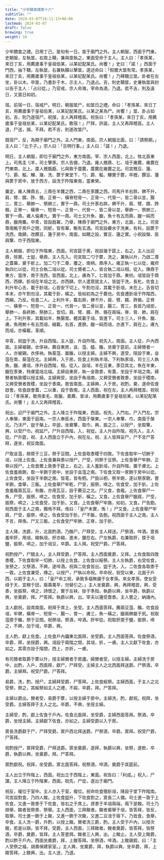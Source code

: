 ```yaml
---
title: "少牢饋食禮第十六"
subtitle: ""
date: 2024-03-07T18:11:13+08:00
lastmod: 2024-03-07
draft: false
brewing: true
weight: 16
---
```


少牢饋食之禮。日用丁己。筮旬有一日。筮于廟門之外。主人朝服，西面于門東。史朝服，左執筮，右取上韇，兼與筮執之，東面受命于主人。主人曰：「孝孫某，來日丁亥，用薦歲事于皇祖伯某，以某妃配某氏。尚饗！」史曰：「諾！」西面于門西，抽下韇，左執筮，右兼執韇以擊筮，遂述命曰：「假爾大筮有常。孝孫某，來日丁亥，用薦歲事于皇祖伯某，以某妃配某氏。尚饗！」乃釋韇立筮。卦者在左坐，卦以木。卒筮，乃書卦于木，示主人，乃退占。吉，則史韇筮，史兼執筮與封以告于主人：「占曰從。」乃官戒，宗人命滌，宰命為酒，乃退。若不吉，則及遠日，又筮日如初。

宿。前宿一日，宿戒尸。明日，朝服筮尸，如筮日之禮。命曰：「孝孫某，來日丁亥，用薦歲事于皇祖伯某，以某妃配某氏。以某之某為尸。尚饗！」筮、卦占如初。吉，則乃遂宿尸。祝擯，主人再拜稽首。祝告曰：「孝孫某，來日丁亥，用薦歲事于皇祖伯某，以某妃配某氏。敢宿！」尸拜，許諾，主人又再拜稽首。主人退，尸送，揖，不拜。若不吉，則遂改筮尸。

既宿尸，反，為期于廟門之外。主人門東，南面。宗人朝服北面，曰：「請祭期。」主人曰：「比于子。」宗人曰：「旦明行事。」主人曰：「諾！」乃退。

明日，主人朝服，即位于廟門之外，東方南面。宰、宗人西面，北上。牲北首東上。司馬圭刂羊，司士擊豕。宗人告備，乃退。雍人摡鼎、匕、俎于雍爨，雍爨在門東南，北上。廩人摡甑甗、匕與敦于廩爨，廩爨在雍爨之北。司宮摡豆、籩、勺、爵、觚、觶、幾、洗、篚于東堂下，勺、爵、觚、觶實于篚，卒摡，饌豆、籩與篚于房中，放于西方，設洗于阼階東南，當東榮。

羹定，雍人陳鼎五，三鼎在羊鑊之西，二鼎在豕鑊之西。司馬升羊右胖。髀不升，肩、臂、臑、䏝、骼，正脊一、橫脊短脅一、正脅一、代脅一，皆二骨以並，腸三、胃三、舉肺一、祭肺三，實于一鼎。司士升豕右胖。髀不升，肩、臂、臑、䏝骼，正脊一、橫脊一、短脅一、正脅一、代脅一，皆二骨以並，舉肺一、祭肺三，實于一鼎。雍人倫膚九，實于一鼎。司士又升魚、臘，魚十有五而鼎，臘一純而鼎，臘用麋。卒脀，皆設扃冪，乃舉，陳鼎于廟門之外，東方，北面，北上。司宮尊兩甒于房戶之間，同棜，皆有冪，甒有玄酒。司宮設罍水于洗東，有枓，設篚于洗西，南肆。改饌豆、籩于房中，南面，如饋之設，實豆、籩之實。小祝設槃、匜與簞、巾于西階東。

主人朝服，即位于阼階東，西面。司宮筵于奧，祝設幾于筵上，右之。主人出迎鼎，除鼏。士盥，舉鼎，主人先入。司宮取二勺于篚，洗之，兼執以升，乃啟二尊之蓋冪，奠于棜上。加二勺于二尊，覆之，南柄。鼎序入。雍正執一匕以從，雍府執四匕以從，司士合執二俎以從。司士賛者二人，皆合執二俎以相，從入。陳鼎于東方，當序，南于洗西，皆西面，北上，膚為下。匕皆加于鼎。東枋。俎皆設于鼎西，西肆。肵俎在羊俎之北，亦西肆。宗人遣賔就主人，皆盥于洗，長朼。佐食上利升牢心舌，載于肵俎。心皆安下切上，午割勿沒，其載于肵俎，末在上。舌皆切本末，亦午割勿沒，其載于肵，橫之。皆如初為之于爨也。佐食遷肵俎于阼階西，西縮，乃反。佐食二人。上利升羊，載右胖，髀不升，肩、臂、臑、䏝骼，正脊一、橫脊一、短脅一、正脅一、代脅一，皆二骨以並，腸三、胃三，長皆乃俎拒，舉肺一，長終肺，祭肺三，皆切。肩、臂、臑、䏝、骼在兩端，脊、脅、肺，肩在上。下利升豕，其載如羊，無腸胃。體其載于俎，皆進下。司士三人，升魚、臘、膚。魚用鮒十有五而俎，縮載，右首，進腴。臘一純而俎，亦進下，肩在上。膚九而俎，亦橫載，革順。

卒脀，祝盥于洗，升自西階。主人盥，升自阼階。祝先入，南面。主人從，戶內西面。主婦被錫，衣侈袂，薦自東房，韭、菹、醓、醢，坐奠于筵前。主婦賛者一人，亦被錫。衣侈袂。執葵菹、蠃醢，以授主婦。主婦不興，遂受，陪設于東，韭菹在南，葵菹在北。主婦興，入于房。佐食上利執羊俎，下利執豕俎，司士三人執魚，臘、膚俎，序升自西階，相，從入。設俎，羊在豆東，豕亞其北，魚在羊東，臘在豕東，特膚當俎北端。主婦自東房，執一金敦黍，有蓋，坐設于羊俎之南。婦賛者執敦稷以授主婦。主婦興受，坐設于魚俎南，又興受賛者敦黍，坐設于稷南，又興受賛者敦稷，坐設于黍南。敦皆南首。主婦興，入于房。祝酌，奠，遂命佐食啟會。佐食啟會蓋，二以重，設于敦南。主人西面，祝在左，主人再拜稽首。祝祝曰：「孝孫某，敢用柔毛、剛鬣、嘉薦、普淖，用薦歲事于皇祖伯某，以某妃配某氏。尚饗！」主人又再拜稽首。

祝出，迎尸于廟門之外。主人降立于阼階東，西面。祝先，入門右。尸入門左。宗人奉槃，東面于庭南。一宗人奉匜水，西面于槃東。一宗人奉簞、巾，南面于槃北。乃沃尸，盥于槃上。卒盥，坐奠簞，取巾，興，振之三，以授尸，坐取簞，興，以受尸巾。祝延尸。尸升自西階，入，祝從。主人升自阼階，祝先入，主人從。尸升筵，祝、主人西面立于戶內，祝在左。祝、主人皆拜妥尸，尸不言尸答拜，遂坐，祝反南面。

尸取韭菹，辯㨎于三豆，祭于豆間。上佐食取黍稷于四敦。下佐食取牢一切肺于俎，以授上佐食。上佐食兼與黍以授尸。尸受，同祭于豆祭。上佐食舉尸牢肺、正脊以授尸。上佐食爾上敦黍于筵上，右之。主人羞肵俎，升自阼階，置于膚北。上佐食羞兩鉶，取一羊鉶于房中，坐設于韭菹之南。下佐食又取一豕鉶于房中以從。上佐食受，坐設于羊鉶之南。皆芼，皆有柶。尸扱以柶，祭羊鉶，遂以祭豕鉶，嘗羊鉶，食舉，三飯。上佐食舉尸牢乾，尸受，振祭，嚌之。佐食受，加于肵。上佐食羞胾兩瓦豆，有醢，亦用瓦豆，設于薦豆之北。尸又食，食胾。上佐食舉尸一魚，尸受，振祭，嚌之。佐食受，加于肵，橫之。又食。上佐食舉尸臘肩，尸受，振祭，嚌之，上佐食受，加于肵。又食。上佐食舉尸牢胳，如初。又食。尸告飽。祝西面于主人之南，獨侑不拜。侑曰：「皇尸未實，侑！」尸又食。上佐食舉尸牢肩，尸受，振祭，嚌之，佐食受加于肵。尸不飯，告飽。祝西面于主人之南。主人不言，拜侑。尸又三飯。上佐食受尸牢肺、正脊，加于肵。

主人降，洗爵，升，北面酌酒，乃酳尸。尸拜受，主人拜送。尸祭酒，啐酒。賔長羞牢肝，用俎，縮執俎，肝亦縮，進末，鹽在右。尸左執爵，右兼取肝，㨎于俎鹽，振祭，嚌之，加于俎豆，卒爵。主人拜。祝受尸爵。尸答拜。

祝酌授尸，尸醋主人。主人拜受爵，尸答拜。主人西面奠爵，又拜。上佐食取四敦黍稷，下佐食取牢一切肺，以授上佐食。上佐食以綏祭。主人左執爵，右受佐食，坐祭之，又祭酒，不興，遂啐酒。祝與二佐食皆出，盥于洗，入。二佐食各取黍于一敦。上佐食兼受，摶之，以授尸，尸執以命祝。卒命祝，祝受以東，北面于戶西，以嘏于主人，曰：「皇尸命工祝，承致多福無疆于女孝孫。來女孝孫，使女受祿于天，宜稼于田，眉壽萬年，勿替引之。」主人坐奠爵，興，再拜稽首，興，受黍，坐振祭，嚌之，詩懷之，實于左袂，掛于季指，執爵以興，坐卒爵，執爵以興，坐奠爵，拜。尸答拜。執爵以興，出。宰夫以籩受嗇黍。主人嘗之，納諸內。

主人獻祝，設席南面。祝拜于席上，坐受。主人西面答拜。薦兩豆菹、醢。佐食設俎，牢髀，橫脊一、短脅一、腸一、胃一、膚三，魚一橫之，臘兩髀屬于尻。祝取菹㨎于醢，祭于豆間。祝祭俎，祭酒，啐酒。肝牢從。祝取肝㨎于鹽，振祭，嚌之，不興，加于俎，卒爵，興。

主人酌，獻上佐食。上佐食戶內牖東北面拜，坐受爵。主人西面答拜。佐食祭酒，卒爵，拜，坐授爵，興。俎設于兩階之間，其俎，折，一膚。主人又獻下佐食，亦如之。其脀亦設于階間，西上，亦折，一膚。

有司賛者取爵于篚以升，授主婦賛者于房廬。婦賛者受，以授主婦。主婦洗于房中，出酌，入戶，西面拜，獻尸。尸拜受。主婦主人之北西面拜送爵。尸祭酒，卒爵。主婦拜。祝受尸爵。尸答拜。

易爵，洗，酌，授尸。主婦拜受爵，尸答拜。上佐食綏祭。主婦西面，于主人之北受祭，祭之，其綏祭如主人之禮，不嘏，卒爵，拜。尸答拜。

主婦以爵出。賛者受，易爵于篚，以授主婦于房中。主婦洗，酌，獻祝。祝拜，坐受爵。主婦答拜于主人之北。卒爵，不興，坐授主婦。

主婦受，酌，獻上佐食于戶內。佐食北面拜，坐受爵，主婦西面答拜。祭酒，卒爵，坐授主婦。主婦獻下佐食，亦如之。主婦受爵以入于房。

賔長洗爵獻于尸，尸拜受爵。賔戶西北拜送爵。尸祭酒，卒爵。賔拜。祝受尸爵，尸答拜。

祝酌授尸，賔拜受爵，尸拜送爵。賔坐奠爵，遂拜，執爵以興，坐祭，遂飲，卒爵，執爵以興，坐奠爵，拜。尸答拜。

賔酌獻祝。祝拜，坐受爵。賔北面答拜。祝祭酒，啐酒，奠爵于其筵前。

主人出立于阼階上，西面。祝出立于西階上，東面。祝告曰：「利成。」祝入，尸謖。主人降立于阼階東，西面。祝先，尸從，遂出于廟門。

祝反，複位于室中。主人亦入于室，複位。祝命佐食徹肵俎，降設于堂下阼階南。司宮設對食，乃四人餕。上佐食盥升，下佐食對之，賔長二人備。司士進一敦于上佐食，又進一敦黍于下佐食，皆右之于席上。資黍于羊俎兩端，兩下是餕。司士乃辯舉，餕者皆祭黍、祭舉。主人西面，三拜餕者。餕者奠舉于俎，皆答拜，皆反，取舉。司士進一鉶于上餕，又進一鉶于次餕，又進二豆湆于兩下。乃皆食，食舉，卒食。主人洗一爵，升酌，以授上餕。賛者洗三爵，酌。主人受于戶內，以授次餕，若是以辯。皆不拜，受爵。主人西面，三拜餕者。餕者奠爵，皆答拜，皆祭酒，卒爵，奠爵，皆拜。主人答壹拜。餕者三人興，出，上餕止。主人受上餕爵，酌以酢于戶內，西面坐奠爵，拜，上餕答拜。坐祭酒，啐酒。上餕親嘏，曰：「主人受祭之福，胡壽保建家室。」主人興，坐奠爵，拜，執爵以興，坐卒爵，拜，上餕答拜。上餕興，出。主人送，乃退。